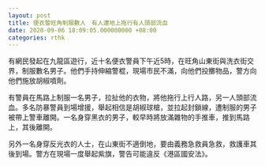 ```yaml
---
layout: post
title: 便衣警旺角制服數人　有人遭地上拖行有人頭部流血
date: 2020-09-06 18:09:05.000000000 +08:00
categories: rthk
---
```


有網民發起在九龍區遊行，近十名便衣警員下午近5時，在旺角山東街與洗衣街交界，制服數名男子。他們手持伸縮警棍，現場市民不滿，向他們投擲物品，警方向他們施放胡椒噴劑。

有警員在馬路上制服一名男子，拉扯他的衣物，將他拖行上行人路，另一人頭部流血。多名防暴警員到場增援，舉起相信是胡椒球槍，並拉起封鎖線，遭制服的男子被帶上警車離開。一名身穿黑衣的男子，較早時將放滿雜物的手推車，推到馬路上，其後離開。

另外一名身穿反光衣的人士，在山東街不適倒地，要由義務急救員急救，救護車其後到場。警方在現場一度舉起紫旗，警告可能違反《港區國安法》。
